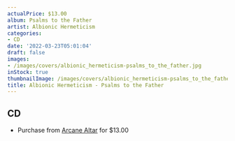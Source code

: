 ```yaml
---
actualPrice: $13.00
album: Psalms to the Father
artist: Albionic Hermeticism
categories:
- CD
date: '2022-03-23T05:01:04'
draft: false
images:
- /images/covers/albionic_hermeticism-psalms_to_the_father.jpg
inStock: true
thumbnailImage: /images/covers/albionic_hermeticism-psalms_to_the_father-thumb.jpg
title: Albionic Hermeticism - Psalms to the Father
---
```


## CD
* Purchase from [Arcane Altar](https://arcanealtar.bigcartel.com/product/albionic-hermeticism-psalms-to-the-father-cd) for $13.00
